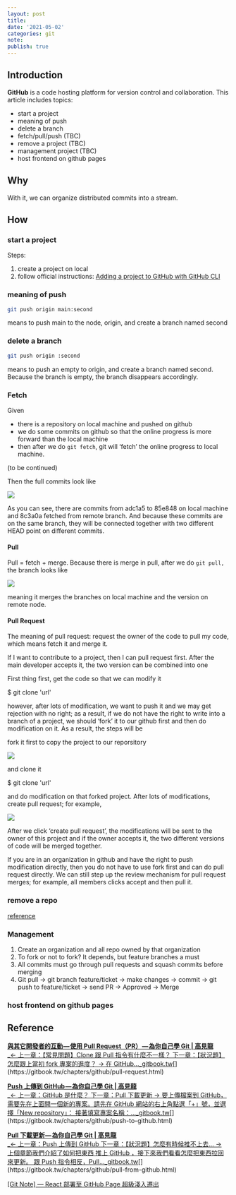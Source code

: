 ```yaml
---
layout: post
title:
date: '2021-05-02'
categories: git
note:
publish: true
---
```


## Introduction

**GitHub** is a code hosting platform for version control and collaboration. This article includes topics:

* start a project
* meaning of push
* delete a branch
* fetch/pull/push (TBC)
* remove a project (TBC)
* management project (TBC)
* host frontend on github pages

## Why

With it, we can organize distributed commits into a stream.

## How

### start a project

Steps:

1. create a project on local
2. follow official instructions: [Adding a project to GitHub with GitHub CLI](https://docs.github.com/en/get-started/importing-your-projects-to-github/importing-source-code-to-github/adding-an-existing-project-to-github-using-the-command-line)

### meaning of push

```bash
git push origin main:second
```

means to push main to the node, origin, and create a branch named second

### delete a branch

```bash
git push origin :second
```

means to push an empty to origin, and create a branch named second. Because the branch is empty, the branch disappears accordingly.

### Fetch

Given

* there is a repository on local machine and pushed on github
* we do some commits on github so that the online progress is more forward than the local machine
* then after we do `git fetch`, git will ‘fetch’ the online progress to local machine.

(to be continued)

Then the full commits look like

![](/Users/chenyongzhe/coding/practice_not_for_github/javascript_practice/medium-to-markdown/medium-export/posts/md_1623056197395/img/1__O1mKn3HJE8CLwy6iti1__qQ.png)

As you can see, there are commits from adc1a5 to 85e848 on local machine and 8c3a0a fetched from remote branch. And because these commits are on the same branch, they will be connected together with two different HEAD point on different commits.

#### Pull

Pull = fetch + merge. Because there is merge in pull, after we do `git pull,` the branch looks like

![](/Users/chenyongzhe/coding/practice_not_for_github/javascript_practice/medium-to-markdown/medium-export/posts/md_1623056197395/img/1__Q1oyPGHGAvu07__OS9IRb9A.png)

meaning it merges the branches on local machine and the version on remote node.

#### Pull Request

The meaning of pull request: request the owner of the code to pull my code, which means fetch it and merge it.

If I want to contribute to a project, then I can pull request first. After the main developer accepts it, the two version can be combined into one

First thing first, get the code so that we can modify it

$ git clone 'url'

however, after lots of modification, we want to push it and we may get rejection with no right; as a result, if we do not have the right to write into a branch of a project, we should ‘fork’ it to our github first and then do modification on it. As a result, the steps will be

fork it first to copy the project to our reporsitory

![](/Users/chenyongzhe/coding/practice_not_for_github/javascript_practice/medium-to-markdown/medium-export/posts/md_1623056197395/img/1__lgHVlwAZmL0dvgF622BD4A.png)

and clone it

$ git clone 'url'

and do modification on that forked project. After lots of modifications, create pull request; for example,

![](/Users/chenyongzhe/coding/practice_not_for_github/javascript_practice/medium-to-markdown/medium-export/posts/md_1623056197395/img/1__VcZSbSXXzCImMp0GnE5GfA.png)

After we click ‘create pull request’, the modifications will be sent to the owner of this project and if the owner accepts it, the two different versions of code will be merged together.

If you are in an organization in github and have the right to push modification directly, then you do not have to use fork first and can do pull request directly. We can still step up the review mechanism for pull request merges; for example, all members clicks accept and then pull it.

### remove a repo

[reference](https://docs.github.com/en/repositories/creating-and-managing-repositories/deleting-a-repository)

### Management

1. Create an organization and all repo owned by that organization
2. To fork or not to fork? It depends, but feature branches a must
3. All commits must go through pull requests and squash commits before merging
4. Git pull -> git branch feature/ticket -> make changes -> commit -> git push to feature/ticket -> send PR -> Approved -> Merge

### host frontend on github pages



## Reference

[**與其它開發者的互動 — 使用 Pull Request（PR） — 為你自己學 Git | 高見龍**  
_← 上一章：【常見問題】Clone 跟 Pull 指令有什麼不一樣？ 下一章：【狀況題】怎麼跟上當初 fork 專案的進度？ → 在 GitHub…_gitbook.tw](https://gitbook.tw/chapters/github/pull-request.html "https://gitbook.tw/chapters/github/pull-request.html")[](https://gitbook.tw/chapters/github/pull-request.html)

[**Push 上傳到 GitHub — 為你自己學 Git | 高見龍**  
_← 上一章：GitHub 是什麼？ 下一章：Pull 下載更新 → 要上傳檔案到 GitHub，需要先在上面開一個新的專案。請先在 GitHub 網站的右上角點選「+」號，並選擇「New repository」： 接著填寫專案名稱：…_gitbook.tw](https://gitbook.tw/chapters/github/push-to-github.html "https://gitbook.tw/chapters/github/push-to-github.html")[](https://gitbook.tw/chapters/github/push-to-github.html)

[**Pull 下載更新 — 為你自己學 Git | 高見龍**  
_← 上一章：Push 上傳到 GitHub 下一章：【狀況題】怎麼有時候推不上去… → 上個章節我們介紹了如何把東西 推上 GitHub ，接下來我們看看怎麼把東西拉回來更新。 跟 Push 指令相反，Pull…_gitbook.tw](https://gitbook.tw/chapters/github/pull-from-github.html "https://gitbook.tw/chapters/github/pull-from-github.html")[](https://gitbook.tw/chapters/github/pull-from-github.html)

[[Git Note] — React 部署至 GitHub Page 超級淺入遷出](https://rexhung0302.github.io/2021/09/28/20210928/)
